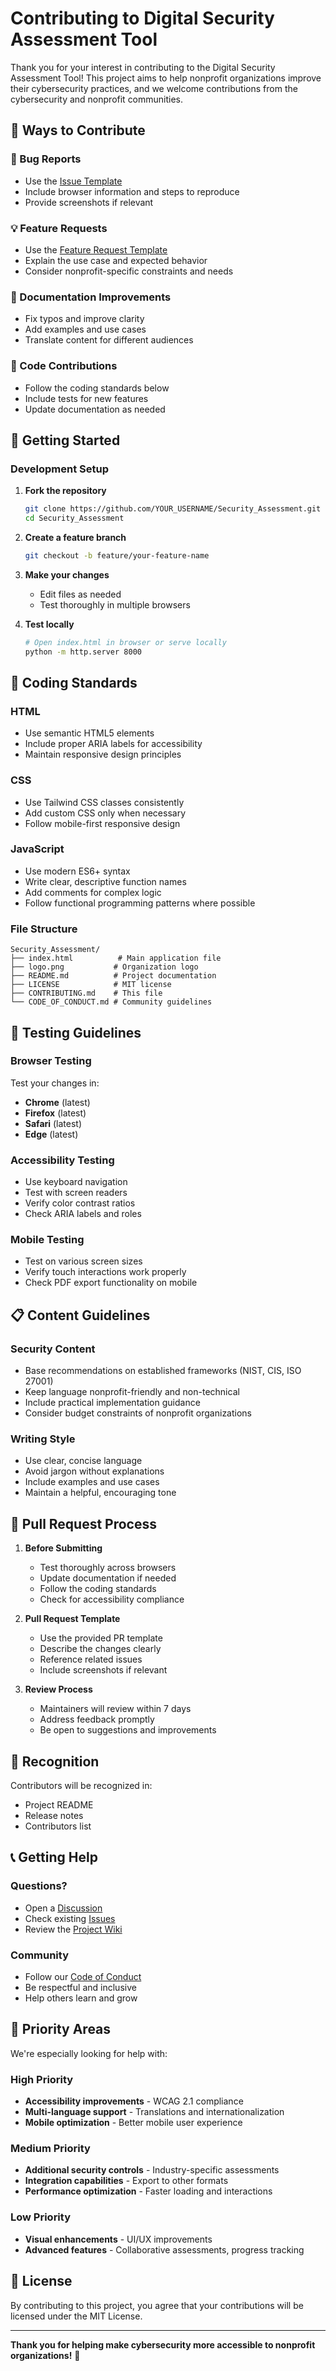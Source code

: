 # Contributing to Digital Security Assessment Tool

Thank you for your interest in contributing to the Digital Security Assessment Tool! This project aims to help nonprofit organizations improve their cybersecurity practices, and we welcome contributions from the cybersecurity and nonprofit communities.

## 🎯 Ways to Contribute

### 🐛 Bug Reports
- Use the [Issue Template](https://github.com/Destiny-RTT/Security_Assessment/issues/new?template=bug_report.md)
- Include browser information and steps to reproduce
- Provide screenshots if relevant

### 💡 Feature Requests
- Use the [Feature Request Template](https://github.com/Destiny-RTT/Security_Assessment/issues/new?template=feature_request.md)
- Explain the use case and expected behavior
- Consider nonprofit-specific constraints and needs

### 📖 Documentation Improvements
- Fix typos and improve clarity
- Add examples and use cases
- Translate content for different audiences

### 🔧 Code Contributions
- Follow the coding standards below
- Include tests for new features
- Update documentation as needed

## 🚀 Getting Started

### Development Setup
1. **Fork the repository**
   ```bash
   git clone https://github.com/YOUR_USERNAME/Security_Assessment.git
   cd Security_Assessment
   ```

2. **Create a feature branch**
   ```bash
   git checkout -b feature/your-feature-name
   ```

3. **Make your changes**
   - Edit files as needed
   - Test thoroughly in multiple browsers

4. **Test locally**
   ```bash
   # Open index.html in browser or serve locally
   python -m http.server 8000
   ```

## 📝 Coding Standards

### HTML
- Use semantic HTML5 elements
- Include proper ARIA labels for accessibility
- Maintain responsive design principles

### CSS
- Use Tailwind CSS classes consistently
- Add custom CSS only when necessary
- Follow mobile-first responsive design

### JavaScript
- Use modern ES6+ syntax
- Write clear, descriptive function names
- Add comments for complex logic
- Follow functional programming patterns where possible

### File Structure
```
Security_Assessment/
├── index.html          # Main application file
├── logo.png           # Organization logo
├── README.md          # Project documentation
├── LICENSE            # MIT license
├── CONTRIBUTING.md    # This file
└── CODE_OF_CONDUCT.md # Community guidelines
```

## 🧪 Testing Guidelines

### Browser Testing
Test your changes in:
- **Chrome** (latest)
- **Firefox** (latest)
- **Safari** (latest)
- **Edge** (latest)

### Accessibility Testing
- Use keyboard navigation
- Test with screen readers
- Verify color contrast ratios
- Check ARIA labels and roles

### Mobile Testing
- Test on various screen sizes
- Verify touch interactions work properly
- Check PDF export functionality on mobile

## 📋 Content Guidelines

### Security Content
- Base recommendations on established frameworks (NIST, CIS, ISO 27001)
- Keep language nonprofit-friendly and non-technical
- Include practical implementation guidance
- Consider budget constraints of nonprofit organizations

### Writing Style
- Use clear, concise language
- Avoid jargon without explanations
- Include examples and use cases
- Maintain a helpful, encouraging tone

## 🔄 Pull Request Process

1. **Before Submitting**
   - Test thoroughly across browsers
   - Update documentation if needed
   - Follow the coding standards
   - Check for accessibility compliance

2. **Pull Request Template**
   - Use the provided PR template
   - Describe the changes clearly
   - Reference related issues
   - Include screenshots if relevant

3. **Review Process**
   - Maintainers will review within 7 days
   - Address feedback promptly
   - Be open to suggestions and improvements

## 🌟 Recognition

Contributors will be recognized in:
- Project README
- Release notes
- Contributors list

## 📞 Getting Help

### Questions?
- Open a [Discussion](https://github.com/Destiny-RTT/Security_Assessment/discussions)
- Check existing [Issues](https://github.com/Destiny-RTT/Security_Assessment/issues)
- Review the [Project Wiki](https://github.com/Destiny-RTT/Security_Assessment/wiki)

### Community
- Follow our [Code of Conduct](CODE_OF_CONDUCT.md)
- Be respectful and inclusive
- Help others learn and grow

## 🎯 Priority Areas

We're especially looking for help with:

### High Priority
- **Accessibility improvements** - WCAG 2.1 compliance
- **Multi-language support** - Translations and internationalization
- **Mobile optimization** - Better mobile user experience

### Medium Priority
- **Additional security controls** - Industry-specific assessments
- **Integration capabilities** - Export to other formats
- **Performance optimization** - Faster loading and interactions

### Low Priority
- **Visual enhancements** - UI/UX improvements
- **Advanced features** - Collaborative assessments, progress tracking

## 📄 License

By contributing to this project, you agree that your contributions will be licensed under the MIT License.

---

**Thank you for helping make cybersecurity more accessible to nonprofit organizations!** 🙏